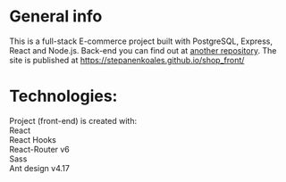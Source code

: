 # General info

This is a full-stack E-commerce project built with PostgreSQL, Express, React and Node.js.
Back-end you can find out at <a href="https://github.com/stepanenkoales/Shop-Back"> another repository</a>.
The site is published at https://stepanenkoales.github.io/shop_front/

# Technologies: 

Project (front-end) is created with: \
React \
React Hooks \
React-Router v6 \
Sass \
Ant design v4.17

